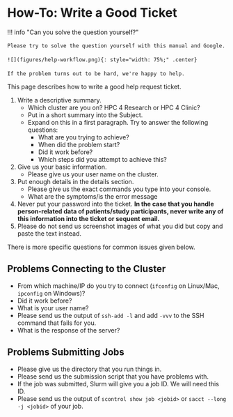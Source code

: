 # How-To: Write a Good Ticket

!!! info "Can you solve the question yourself?"

    Please try to solve the question yourself with this manual and Google.

    ![](figures/help-workflow.png){: style="width: 75%;" .center}

    If the problem turns out to be hard, we're happy to help.

This page describes how to write a good help request ticket.

1. Write a descriptive summary.
    - Which cluster are you on? HPC 4 Research or HPC 4 Clinic?
    - Put in a short summary into the Subject.
    - Expand on this in a first paragraph.
      Try to answer the following questions:
        - What are you trying to achieve?
        - When did the problem start?
        - Did it work before?
        - Which steps did you attempt to achieve this?
2. Give us your basic information.
    - Please give us your user name on the cluster.
3. Put enough details in the details section.
    - Please give us the exact commands you type into your console.
    - What are the symptoms/is the error message
4. Never put your password into the ticket.
   **In the case that you handle person-related data of patients/study participants, never write any of this information into the ticket or sequent email.**
5. Please do not send us screenshot images of what you did but copy and paste the text instead.

There is more specific questions for common issues given below.

## Problems Connecting to the Cluster

- From which machine/IP do you try to connect (`ifconfig` on Linux/Mac, `ipconfig` on Windows)?
- Did it work before?
- What is your user name?
- Please send us the output of `ssh-add -l` and add `-vvv` to the SSH command that fails for you.
- What is the response of the server?

## Problems Submitting Jobs

- Please give us the directory that you run things in.
- Please send us the submission script that you have problems with.
- If the job was submitted, Slurm  will give you a job ID.
  We will need this ID.
- Please send us the output of `scontrol show job <jobid>` or `sacct --long -j <jobid>` of your job.

